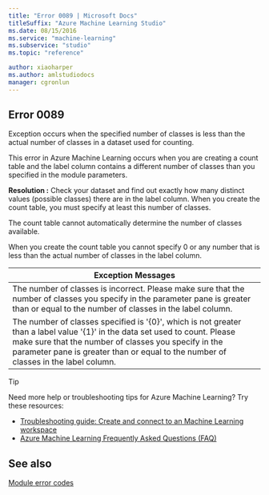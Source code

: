 ```yaml
---
title: "Error 0089 | Microsoft Docs"
titleSuffix: "Azure Machine Learning Studio"
ms.date: 08/15/2016
ms.service: "machine-learning"
ms.subservice: "studio"
ms.topic: "reference"

author: xiaoharper
ms.author: amlstudiodocs
manager: cgronlun
---
```

## Error 0089  
 Exception occurs when the specified number of classes is less than the actual number of classes in a dataset used for counting.  
  
 This error in Azure Machine Learning occurs when you are creating a count table and the label column contains a different number of classes than you specified in the module parameters.  
  
**Resolution :**
 Check your dataset and find out exactly how many distinct values (possible classes) there are in the label column. When you create the count table, you must specify at least this number of classes.  
  
 The count table cannot automatically determine the number of classes available.  
  
 When you create the count table you cannot specify 0 or any number that is less than the actual number of classes in the label column.  
  
|Exception Messages|  
|------------------------|  
|The number of classes is incorrect. Please make sure that the number of classes you specify in the parameter pane is greater than or equal to the number of classes in the label column.|  
|The number of classes specified is '{0}', which is not greater than a label value '{1}' in the data set used to count. Please make sure that the number of classes you specify in the parameter pane is greater than or equal to the number of classes in the label column.|  
  
 > [!TIP]
 >  Need more help or troubleshooting tips for Azure Machine Learning? Try these resources:  
 >  
 >  -  [Troubleshooting guide: Create and connect to an Machine Learning workspace](https://azure.microsoft.com/documentation/articles/machine-learning-troubleshooting-creating-ml-workspace/)  
 >  -  [Azure Machine Learning Frequently Asked Questions (FAQ)](https://azure.microsoft.com/documentation/articles/machine-learning/studio/faq/)  
  
## See also  
 [Module error codes](machine-learning-module-error-codes.md)
